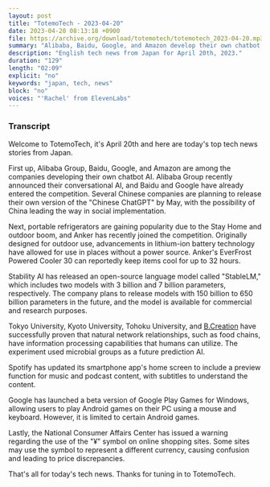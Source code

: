```yaml
---
layout: post
title: "TotemoTech - 2023-04-20"
date: 2023-04-20 08:13:18 +0900
file: https://archive.org/download/totemotech/totemotech_2023-04-20.mp3
summary: "Alibaba, Baidu, Google, and Amazon develop their own chatbot AI, Anker joins portable refrigerator market in Japan & more…"
description: "English tech news from Japan for April 20th, 2023."
duration: "129"
length: "02:09"
explicit: "no"
keywords: "japan, tech, news"
block: "no"
voices: "'Rachel' from ElevenLabs"
---
```


### Transcript

Welcome to TotemoTech, it's April 20th and here are today's top tech news stories from Japan.

First up, Alibaba Group, Baidu, Google, and Amazon are among the companies developing their own chatbot AI. Alibaba Group recently announced their conversational AI, and Baidu and Google have already entered the competition. Several Chinese companies are planning to release their own version of the "Chinese ChatGPT" by May, with the possibility of China leading the way in social implementation.

Next, portable refrigerators are gaining popularity due to the Stay Home and outdoor boom, and Anker has recently joined the competition. Originally designed for outdoor use, advancements in lithium-ion battery technology have allowed for use in places without a power source. Anker's EverFrost Powered Cooler 30 can reportedly keep items cool for up to 32 hours.

Stability AI has released an open-source language model called "StableLM," which includes two models with 3 billion and 7 billion parameters, respectively. The company plans to release models with 150 billion to 650 billion parameters in the future, and the model is available for commercial and research purposes.

Tokyo University, Kyoto University, Tohoku University, and [B.Creation](/companies/b-creation) have successfully proven that natural network relationships, such as food chains, have information processing capabilities that humans can utilize. The experiment used microbial groups as a future prediction AI.

Spotify has updated its smartphone app's home screen to include a preview function for music and podcast content, with subtitles to understand the content.

Google has launched a beta version of Google Play Games for Windows, allowing users to play Android games on their PC using a mouse and keyboard. However, it is limited to certain Android games.

Lastly, the National Consumer Affairs Center has issued a warning regarding the use of the "¥" symbol on online shopping sites. Some sites may use the symbol to represent a different currency, causing confusion and leading to price discrepancies.

That's all for today's tech news. Thanks for tuning in to TotemoTech.
